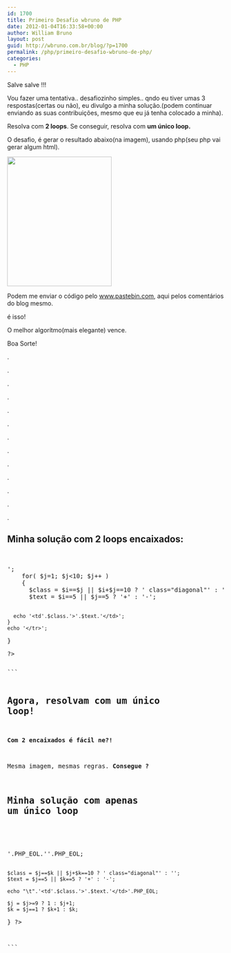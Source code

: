 ```yaml
---
id: 1700
title: Primeiro Desafio wbruno de PHP
date: 2012-01-04T16:33:58+00:00
author: William Bruno
layout: post
guid: http://wbruno.com.br/blog/?p=1700
permalink: /php/primeiro-desafio-wbruno-de-php/
categories:
  - PHP
---
```

Salve salve !!!

Vou fazer uma tentativa.. desafiozinho simples.. qndo eu tiver umas 3 respostas(certas ou não), eu divulgo a minha solução.(podem continuar enviando as suas contribuições, mesmo que eu já tenha colocado a minha).

Resolva com **2 loops**. Se conseguir, resolva com **um único loop.**

<!--more-->



O desafio, é gerar o resultado abaixo(na imagem), usando php(seu php vai gerar algum html).

[<img src="/wp-content/uploads/2012/01/Screen-shot-2012-01-04-at-4.33.25-PM-242x300.png" alt="" title="Screen shot 2012-01-04 at 4.33.25 PM" width="242" height="300" class="aligncenter size-medium wp-image-1701" srcset="/wp-content/uploads/2012/01/Screen-shot-2012-01-04-at-4.33.25-PM-242x300.png 242w, /wp-content/uploads/2012/01/Screen-shot-2012-01-04-at-4.33.25-PM.png 288w" sizes="(max-width: 242px) 100vw, 242px" />](/wp-content/uploads/2012/01/Screen-shot-2012-01-04-at-4.33.25-PM.png)

Podem me enviar o código pelo <a href="http://www.pastebin.com" target="_blank">www.pastebin.com</a>, aqui pelos comentários do blog mesmo.

é isso!

O melhor algorítmo(mais elegante) vence.

Boa Sorte!

.

.

.

.

.

.

.

.

.

.

.

.

.

## Minha solução com 2 loops encaixados:

<pre name="code" class="php"><style type="text/css">
#grid td {
  width: 25px;
  height: 25px;
  text-align: center;
}
#grid td.diagonal {
  background: #000;
  color: #f00;
}
</style>
<table id="grid">
<?php
  for( $i=1; $i<10; $i++ )
  {
    echo '<tr>';
    for( $j=1; $j<10; $j++ )
    {
      $class = $i==$j || $i+$j==10 ? ' class="diagonal"' : '';
      $text = $i==5 || $j==5 ? '+' : '-';

      echo '<td'.$class.'>'.$text.'</td>';
    }
    echo '</tr>';
  }

?>
</table>```

## Agora, resolvam com um único loop!

**Com 2 encaixados é fácil ne?!**

Mesma imagem, mesmas regras. **Consegue ?**

## Minha solução com apenas um único loop

<pre name="code" class="php"><style type="text/css">
#grid td {
  width: 25px;
  height: 25px;
  text-align: center;
}
#grid td.diagonal {
  background: #000;
  color: #f00;
}
</style>
<table id="grid">
<tr>
<?php
  $j = 1;
  $k = 1;
  for( $i=0; $i<81; $i++ )
  {
    $ctrl = $i!=0 && $i%9==0;
    if( $ctrl ) echo '</tr>'.PHP_EOL.'<tr>'.PHP_EOL;

    $class = $j==$k || $j+$k==10 ? ' class="diagonal"' : '';
    $text = $j==5 || $k==5 ? '+' : '-';

    echo "\t".'<td'.$class.'>'.$text.'</td>'.PHP_EOL;

    $j = $j>=9 ? 1 : $j+1;
    $k = $j==1 ? $k+1 : $k;
  }
?>
</tr>
</table>
```
